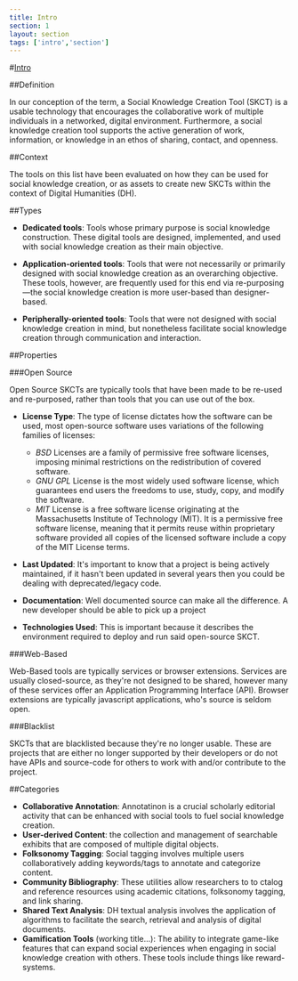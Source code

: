 ```yaml
---
title: Intro
section: 1
layout: section
tags: ['intro','section']
---
```


#[Intro](id:section1)

##Definition

In our conception of the term, a Social Knowledge Creation Tool (SKCT) is a usable technology that encourages the collaborative work of multiple individuals in a networked, digital environment. Furthermore, a social knowledge creation tool supports the active generation of work, information, or knowledge in an ethos of sharing, contact, and openness.  

##Context

The tools on this list have been evaluated on how they can be used for social knowledge creation, or as assets to create new SKCTs within the context of Digital Humanities (DH).

##Types

* **Dedicated tools**: Tools whose primary purpose is social knowledge construction. These digital tools are designed, implemented, and used with social knowledge creation as their main objective.

* **Application-oriented tools**: Tools that were not necessarily or primarily designed with social knowledge creation as an overarching objective. These tools, however, are frequently used for this end via re-purposing—the social knowledge creation is more user-based than designer-based.

* **Peripherally-oriented tools**: Tools that were not designed with social knowledge creation in mind, but nonetheless facilitate social knowledge creation through communication and interaction.

##Properties

###Open Source

Open Source SKCTs are typically tools that have been made to be re-used and re-purposed, rather than tools that you can use out of the box.

* **License Type**: The type of license dictates how the software can be used, most open-source software uses variations of the following families of licenses:
	* *BSD* Licenses are a family of permissive free software licenses, imposing minimal restrictions on the redistribution of covered software.
	* *GNU GPL* License is the most widely used software license, which guarantees end users the freedoms to use, study, copy, and modify the software.
	* *MIT* License is a free software license originating at the Massachusetts Institute of Technology (MIT). It is a permissive free software license, meaning that it permits reuse within proprietary software provided all copies of the licensed software include a copy of the MIT License terms.

* **Last Updated**: It's important to know that a project is being actively maintained, if it hasn't been updated in several years then you could be dealing with deprecated/legacy code.

* **Documentation**: Well documented source can make all the difference. A new developer should be able to pick up a project 

* **Technologies Used**: This is important because it describes the environment required to deploy and run said open-source SKCT.


###Web-Based

Web-Based tools are typically services or browser extensions. Services are usually closed-source, as they're not designed to be shared, however many of these services offer an Application Programming Interface (API). Browser extensions are typically javascript applications, who's source is seldom open.

###Blacklist

SKCTs that are blacklisted because they're no longer usable. These are projects that are either no longer supported by their developers or do not have APIs and source-code for others to work with and/or contribute to the project.

##Categories

* **Collaborative Annotation**: Annotatinon is a crucial scholarly editorial activity that can be enhanced with social tools to fuel social knowledge creation.
* **User-derived Content**: the collection and management of searchable exhibits that are composed of multiple digital objects.
* **Folksonomy Tagging**: Social tagging involves multiple users collaboratively adding keywords/tags to annotate and categorize content.
* **Community Bibliography**: These utilities allow researchers to to ctalog and reference resources using academic citations, folksonomy tagging, and link sharing.
* **Shared Text Analysis**: DH textual analysis involves the application of algorithms to facilitate the search, retrieval and analysis of digital documents.
* **Gamification Tools** (working title...): The ability to integrate game-like features that can expand social experiences when engaging in social knowledge creation with others. These tools include things like reward-systems.